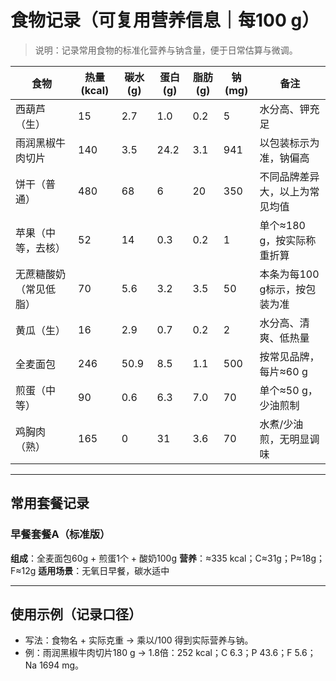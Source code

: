 # 食物记录（可复用营养信息｜每100 g）

> 说明：记录常用食物的标准化营养与钠含量，便于日常估算与微调。

| 食物 | 热量(kcal) | 碳水(g) | 蛋白(g) | 脂肪(g) | 钠(mg) | 备注 |
|------|------------|---------|---------|---------|--------|------|
| 西葫芦（生） | 15 | 2.7 | 1.0 | 0.2 | 5 | 水分高、钾充足 |
| 雨润黑椒牛肉切片 | 140 | 3.5 | 24.2 | 3.1 | 941 | 以包装标示为准，钠偏高 |
| 饼干（普通） | 480 | 68 | 6 | 20 | 350 | 不同品牌差异大，以上为常见均值 |
| 苹果（中等，去核） | 52 | 14 | 0.3 | 0.2 | 1 | 单个≈180 g，按实际称重折算 |
| 无蔗糖酸奶（常见低脂） | 70 | 5.6 | 3.2 | 3.5 | 50 | 本条为每100 g标示，按包装为准 |
| 黄瓜（生） | 16 | 2.9 | 0.7 | 0.2 | 2 | 水分高、清爽、低热量 |
| 全麦面包 | 246 | 50.9 | 8.5 | 1.1 | 500 | 按常见品牌，每片≈60 g |
| 煎蛋（中等） | 90 | 0.6 | 6.3 | 7.0 | 70 | 单个≈50 g，少油煎制 |
| 鸡胸肉（熟） | 165 | 0 | 31 | 3.6 | 70 | 水煮/少油煎，无明显调味 |

---

## 常用套餐记录

### 早餐套餐A（标准版）
**组成**：全麦面包60g + 煎蛋1个 + 酸奶100g
**营养**：≈335 kcal；C≈31g；P≈18g；F≈12g
**适用场景**：无氧日早餐，碳水适中

---

## 使用示例（记录口径）
- 写法：食物名 + 实际克重 → 乘以/100 得到实际营养与钠。
- 例：雨润黑椒牛肉切片180 g → 1.8倍：252 kcal；C 6.3；P 43.6；F 5.6；Na 1694 mg。


